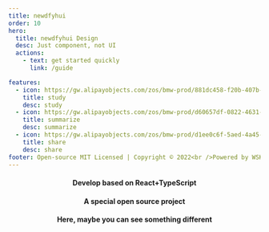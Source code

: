 ```yaml
---
title: newdfyhui
order: 10
hero:
  title: newdfyhui Design
  desc: Just component, not UI
  actions:
    - text: get started quickly
      link: /guide

features:
  - icon: https://gw.alipayobjects.com/zos/bmw-prod/881dc458-f20b-407b-947a-95104b5ec82b/k79dm8ih_w144_h144.png
    title: study
    desc: study
  - icon: https://gw.alipayobjects.com/zos/bmw-prod/d60657df-0822-4631-9d7c-e7a869c2f21c/k79dmz3q_w126_h126.png
    title: summarize
    desc: summarize
  - icon: https://gw.alipayobjects.com/zos/bmw-prod/d1ee0c6f-5aed-4a45-a507-339a4bfe076c/k7bjsocq_w144_h144.png
    title: share
    desc: share
footer: Open-source MIT Licensed | Copyright © 2022<br />Powered by WSK
---
```

<h4 style="text-align: center">Develop based on React+TypeScript</h4>
<h4 style="text-align: center">A special open source project</h4>
<h4 style="text-align: center">Here, maybe you can see something different</h4>

